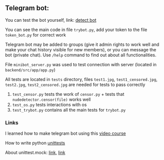 ## Telegram bot:
You can test the bot yourself, link: [detect bot](https://t.me/nuddetectbot)

You can see the main code in file `trybot.py`, add your token to the file `token_bot.py` for correct work

Telegram bot may be added to groups (give it admin rights to work well and make your chat history visible for new
members), or you can message the bot (private chat). 
Use `/help` command to find out about all functionalities.

File `minibot_server.py` was used to test connection with server (located in `backend/src/app/app.py`)

All tests are located in `tests` directory, files `test1.jpg`, `test1_censored.jpg`, `test2.jpg`, `test2_censored.jpg` are needed for tests to pass correctly

1) `test_censor.py` tests the work of `censor.py` + tests that `nudedetector.censor(file)` works well
2) `test_os.py` tests interactions with os
3) `test_trybot.py` contains all the main tests for `trybot.py`

### Links

I learned how to make telegram bot using this [video course](https://www.youtube.com/watch?v=axGHFAHlJP8&list=PLmSBSL0-aSglhQu_apL_4GM8VbUKuL2J)

How to write python [unittests](https://www.youtube.com/watch?v=6tNS--WetLI)

About unittest.mock: [link](https://www.youtube.com/watch?v=xT4SV7AH3G8), [link](https://www.youtube.com/watch?v=-F6wVOlsEAM)

